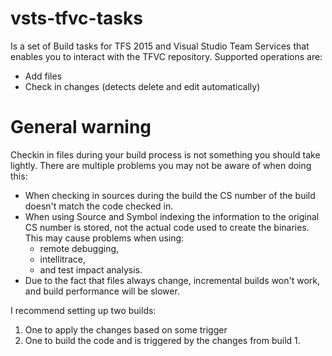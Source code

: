 # vsts-tfvc-tasks

Is a set of Build tasks for TFS 2015 and Visual Studio Team Services that enables you to interact with the TFVC repository. Supported operations are:

* Add files
* Check in changes (detects delete and edit automatically)

# General warning

Checkin in files during your build process is not something you should take lightly. There are multiple problems you may not be aware of when doing this:

 * When checking in sources during the build the CS number of the build doesn't match the code checked in.
 * When using Source and Symbol indexing the information to the original CS number is stored, not the actual code used to create the binaries. This may cause problems when using:
   * remote debugging, 
   * intellitrace, 
   * and test impact analysis.
 * Due to the fact that files always change, incremental builds won't work, and build performance will be slower.

I recommend setting up two builds:
 1. One to apply the changes based on some trigger
 2. One to build the code and is triggered by the changes from build 1.
